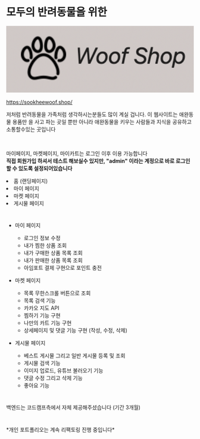 # 모두의 반려동물을 위한

<p align="center">
<img width="1000" src="./public/images/logo.png">
</p>

https://sookheewoof.shop/

<p>저처럼 반려동물을 가족처럼 생각하시는분들도 많이 계실 겁니다. 이 웹사이트는 애완동물 용품만 을 사고 파는 곳일 뿐만 아니라 애완동물을 키우는 사람들과 지식을 공유하고 소통할수있는 곳입니다</p><br />

<p>마이페이지, 마켓페이지, 마이카트는 로그인 이후 이용 가능합니다 <br /> 
<strong>직접 회원가입 하셔서 테스트 해보실수 있지만, "admin" 이라는 계정으로 바로 로그인 할 수 있도록 설정되어있습니다</strong>
</p>

<li>홈 (랜딩페이지)</li>
<li>마이 페이지</li>
<li>마켓 페이지</li>
<li>게시물 페이지</li>

#

- 마이 페이지

  - 로그인 정보 수정
  - 내가 찜한 상품 조회
  - 내가 구매한 상품 목록 조회
  - 내가 판매한 상품 목록 조회
  - 아임포트 결제 구현으로 포인트 충전

- 마켓 페이지

  - 목록 무한스크롤 버튼으로 조회
  - 목록 검색 기능
  - 카카오 지도 API
  - 찜하기 기능 구현
  - 나만의 카트 기능 구현
  - 상세페이지 및 댓글 기능 구현 (작성, 수정, 삭제)

- 게시물 페이지

  - 베스트 게시물 그리고 일반 게시물 등록 및 조회
  - 게시물 검색 기능
  - 이미지 업로드, 유튜브 불러오기 기능
  - 댓글 수정 그리고 삭제 기능
  - 좋아요 기능

#

백엔드는 코드캠프측에서 자체 제공해주셨습니다 (기간 3개월)

#

\*개인 포트폴리오는 계속 리팩토링 진행 중입니다\*
